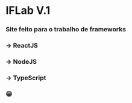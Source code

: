 # IFLab V.1

### Site feito para o trabalho de frameworks

### -> ReactJS

### -> NodeJS

### -> TypeScript

### 😁
